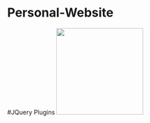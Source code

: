 # Personal-Website

#JQuery Plugins  [<img src="http://www.bigboxx.in/wp-content/uploads/2014/07/JQuery_logo.png" width=200>](http://www.bigboxx.in/wp-content/uploads/2014/07/JQuery_logo.png)

